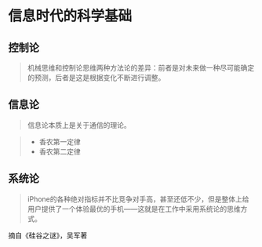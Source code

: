 # 信息时代的科学基础
## 控制论
> 机械思维和控制论思维两种方法论的差异：前者是对未来做一种尽可能确定的预测，后者是这是根据变化不断进行调整。

## 信息论
> 信息论本质上是关于通信的理论。

> + 香农第一定律 
> + 香农第二定律

## 系统论
> iPhone的各种绝对指标并不比竞争对手高，甚至还低不少，但是整体上给用户提供了一个体验最优的手机——这就是在工作中采用系统论的思维方式。

摘自《硅谷之谜》，吴军著 